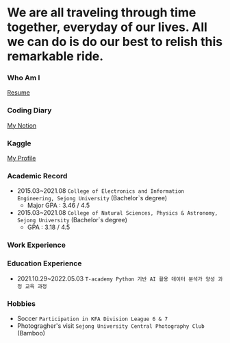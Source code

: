 # We are all traveling through time together, everyday of our lives. All we can do is do our best to relish this remarkable ride. 

### Who Am I
[Resume](https://innate-sweatshirt-264.notion.site/bebfdb4171c64f7ab1cdb2cdf28197a7)

### Coding Diary
[My Notion](https://innate-sweatshirt-264.notion.site/bb047926a48c4e98aa7b41be39b667d2)

### Kaggle
[My Profile](https://www.kaggle.com/jaehonggym)

### Academic Record
- 2015.03~2021.08 `College of Electronics and Information Engineering, Sejong University` (Bachelor`s degree)
    - Major GPA : 3.46 / 4.5
- 2015.03~2021.08 `College of Natural Sciences, Physics & Astronomy, Sejong University` (Bachelor`s degree)
    - GPA : 3.18 / 4.5

### Work Experience

### Education Experience
- 2021.10.29~2022.05.03 `T-academy Python 기반 AI 활용 데이터 분석가 양성 과정 교육 과정`

### Hobbies
- Soccer `Participation in KFA Division League 6 & 7`
- Photogragher's visit `Sejong University Central Photography Club` (Bamboo)  